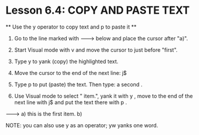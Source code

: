 # Lesson 6.4: COPY AND PASTE TEXT

** Use the  y  operator to copy text and  p  to paste it **

1. Go to the line marked with ---> below and place the cursor after "a)".

2. Start Visual mode with  v  and move the cursor to just before "first".

3. Type  y  to yank (copy) the highlighted text.

4. Move the cursor to the end of the next line:  j$

5. Type  p  to put (paste) the text.  Then type:  a second <ESC> .

6. Use Visual mode to select " item.", yank it with  y , move to the end of the next line with  j$  and put the text there with  p .

--->  a) this is the first item.
      b)

NOTE: you can also use  y  as an operator;  yw  yanks one word.
